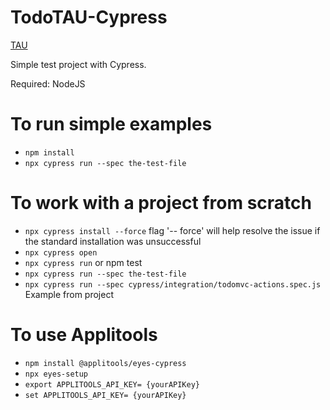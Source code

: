# TodoTAU-Cypress 
[TAU](https://testautomationu.applitools.com/)

Simple test project with Cypress.

 Required: NodeJS
 
# To run simple examples

* `npm install`
* `npx cypress run --spec the-test-file`

# To work with a project from scratch

* `npx cypress install --force`   flag '-- force' will help resolve the issue if the standard installation was unsuccessful
* `npx cypress open` 
* `npx cypress run`   or  npm test
* `npx cypress run --spec the-test-file`
* `npx cypress run --spec cypress/integration/todomvc-actions.spec.js`  Example from project

# To use Applitools

* `npm install @applitools/eyes-cypress`
* `npx eyes-setup`
* `export APPLITOOLS_API_KEY= {yourAPIKey}`
* `set APPLITOOLS_API_KEY= {yourAPIKey}`
